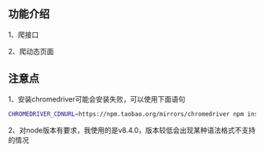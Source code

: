 ## 功能介绍

1、爬接口

2、爬动态页面

## 注意点

1、安装chromedriver可能会安装失败，可以使用下面语句
```bash
CHROMEDRIVER_CDNURL=https://npm.taobao.org/mirrors/chromedriver npm install chromedriver
```

2、对node版本有要求，我使用的是v8.4.0，版本较低会出现某种语法格式不支持的情况